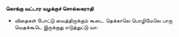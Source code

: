 **கொங்கு வட்டார வழக்குச் சொல்லகராதி**
- விதைகள் போட்டு வைத்திருக்கும் கூடை. தெக்காலெ பொழிமேலெ பாரு வெதக்கூடெ இருக்குது எடுத்துட்டு வா.

